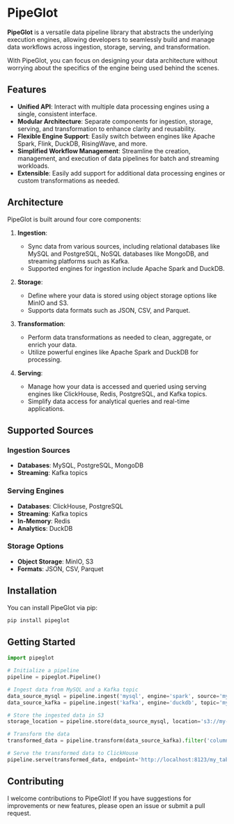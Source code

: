 # PipeGlot

**PipeGlot** is a versatile data pipeline library that abstracts the underlying execution engines, allowing developers to seamlessly build and manage data workflows across ingestion, storage, serving, and transformation. 

With PipeGlot, you can focus on designing your data architecture without worrying about the specifics of the engine being used behind the scenes.

## Features

- **Unified API**: Interact with multiple data processing engines using a single, consistent interface.
- **Modular Architecture**: Separate components for ingestion, storage, serving, and transformation to enhance clarity and reusability.
- **Flexible Engine Support**: Easily switch between engines like Apache Spark, Flink, DuckDB, RisingWave, and more.
- **Simplified Workflow Management**: Streamline the creation, management, and execution of data pipelines for batch and streaming workloads.
- **Extensible**: Easily add support for additional data processing engines or custom transformations as needed.

## Architecture

PipeGlot is built around four core components:

1. **Ingestion**: 
   - Sync data from various sources, including relational databases like MySQL and PostgreSQL, NoSQL databases like MongoDB, and streaming platforms such as Kafka.
   - Supported engines for ingestion include Apache Spark and DuckDB.

2. **Storage**: 
   - Define where your data is stored using object storage options like MinIO and S3.
   - Supports data formats such as JSON, CSV, and Parquet.

3. **Transformation**: 
   - Perform data transformations as needed to clean, aggregate, or enrich your data.
   - Utilize powerful engines like Apache Spark and DuckDB for processing.

4. **Serving**: 
   - Manage how your data is accessed and queried using serving engines like ClickHouse, Redis, PostgreSQL, and Kafka topics.
   - Simplify data access for analytical queries and real-time applications.


## Supported Sources

### Ingestion Sources
- **Databases**: MySQL, PostgreSQL, MongoDB
- **Streaming**: Kafka topics

### Serving Engines
- **Databases**: ClickHouse, PostgreSQL
- **Streaming**: Kafka topics
- **In-Memory**: Redis
- **Analytics**: DuckDB

### Storage Options
- **Object Storage**: MinIO, S3
- **Formats**: JSON, CSV, Parquet

## Installation

You can install PipeGlot via pip:

```bash
pip install pipeglot
```


## Getting Started

```python
import pipeglot

# Initialize a pipeline
pipeline = pipeglot.Pipeline()

# Ingest data from MySQL and a Kafka topic
data_source_mysql = pipeline.ingest('mysql', engine='spark', source='my_database')
data_source_kafka = pipeline.ingest('kafka', engine='duckdb', topic='my_topic')

# Store the ingested data in S3
storage_location = pipeline.store(data_source_mysql, location='s3://my-bucket/data', format='parquet')

# Transform the data
transformed_data = pipeline.transform(data_source_kafka).filter('column_name > 10')

# Serve the transformed data to ClickHouse
pipeline.serve(transformed_data, endpoint='http://localhost:8123/my_table')

```
## Contributing
I welcome contributions to PipeGlot! If you have suggestions for improvements or new features, please open an issue or submit a pull request.